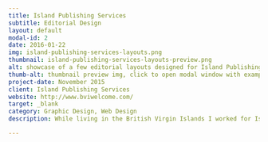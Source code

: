 ```yaml
---
title: Island Publishing Services
subtitle: Editorial Design
layout: default
modal-id: 2
date: 2016-01-22
img: island-publishing-services-layouts.png
thumbnail: island-publishing-services-layouts-preview.png
alt: showcase of a few editorial layouts designed for Island Publishing Services
thumb-alt: thumbnail preview img, click to open modal window with examples of editorial designs made for Island Publishing Services
project-date: November 2015
client: Island Publishing Services 
website: http://www.bviwelcome.com/
target: _blank
category: Graphic Design, Web Design
description: While living in the British Virgin Islands I worked for Island Publishing Services, a tourist guide publishing company. Responsible for the design of publications, maintaining the website and leading social media efforts. I gave the magazine a fresh look to attract new readers from tourists visiting the island and proud locals alike.<p>My biggest challenge while working with Island Publishing Services was having to document with <a href="https://www.instagram.com/bviwelcome/" target="_blank">pictures</a> some of the island’s most famous spots and fun activities then share them with future visitors (what a drag :P).</p>

---
```

